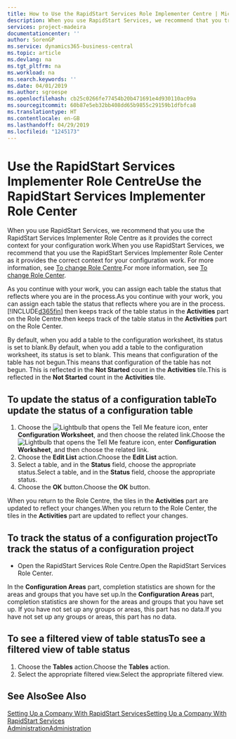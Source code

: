 ```yaml
---
title: How to Use the RapidStart Services Role Implementer Centre | Microsoft Docs
description: When you use RapidStart Services, we recommend that you track your work and use the RapidStart Services Implementer Role Centre as it provides the correct context for your configuration work.
services: project-madeira
documentationcenter: ''
author: SorenGP
ms.service: dynamics365-business-central
ms.topic: article
ms.devlang: na
ms.tgt_pltfrm: na
ms.workload: na
ms.search.keywords: ''
ms.date: 04/01/2019
ms.author: sgroespe
ms.openlocfilehash: cb25c0266fe77454b20b471691e4d930110ac09a
ms.sourcegitcommit: 60b87e5eb32bb408dd65b9855c29159b1dfbfca8
ms.translationtype: HT
ms.contentlocale: en-GB
ms.lasthandoff: 04/29/2019
ms.locfileid: "1245173"
---
```

# <a name="use-the-rapidstart-services-implementer-role-center"></a><span data-ttu-id="f66c1-103">Use the RapidStart Services Implementer Role Centre</span><span class="sxs-lookup"><span data-stu-id="f66c1-103">Use the RapidStart Services Implementer Role Center</span></span>
<span data-ttu-id="f66c1-104">When you use RapidStart Services, we recommend that you use the RapidStart Services Implementer Role Centre as it provides the correct context for your configuration work.</span><span class="sxs-lookup"><span data-stu-id="f66c1-104">When you use RapidStart Services, we recommend that you use the RapidStart Services Implementer Role Center as it provides the correct context for your configuration work.</span></span> <span data-ttu-id="f66c1-105">For more information, see [To change Role Centre](ui-change-basic-settings.md#to-change-role-center).</span><span class="sxs-lookup"><span data-stu-id="f66c1-105">For more information, see [To change Role Center](ui-change-basic-settings.md#to-change-role-center).</span></span>

<span data-ttu-id="f66c1-106">As you continue with your work, you can assign each table the status that reflects where you are in the process.</span><span class="sxs-lookup"><span data-stu-id="f66c1-106">As you continue with your work, you can assign each table the status that reflects where you are in the process.</span></span> [!INCLUDE[d365fin](includes/d365fin_md.md)] <span data-ttu-id="f66c1-107">then keeps track of the table status in the **Activities** part on the Role Centre.</span><span class="sxs-lookup"><span data-stu-id="f66c1-107">then keeps track of the table status in the **Activities** part on the Role Center.</span></span>  

<span data-ttu-id="f66c1-108">By default, when you add a table to the configuration worksheet, its status is set to blank.</span><span class="sxs-lookup"><span data-stu-id="f66c1-108">By default, when you add a table to the configuration worksheet, its status is set to blank.</span></span> <span data-ttu-id="f66c1-109">This means that configuration of the table has not begun.</span><span class="sxs-lookup"><span data-stu-id="f66c1-109">This means that configuration of the table has not begun.</span></span> <span data-ttu-id="f66c1-110">This is reflected in the **Not Started** count in the **Activities** tile.</span><span class="sxs-lookup"><span data-stu-id="f66c1-110">This is reflected in the **Not Started** count in the **Activities** tile.</span></span>  

## <a name="to-update-the-status-of-a-configuration-table"></a><span data-ttu-id="f66c1-111">To update the status of a configuration table</span><span class="sxs-lookup"><span data-stu-id="f66c1-111">To update the status of a configuration table</span></span>  
1.  <span data-ttu-id="f66c1-112">Choose the ![Lightbulb that opens the Tell Me feature](media/ui-search/search_small.png "Tell me what you want to do") icon, enter **Configuration Worksheet**, and then choose the related link.</span><span class="sxs-lookup"><span data-stu-id="f66c1-112">Choose the ![Lightbulb that opens the Tell Me feature](media/ui-search/search_small.png "Tell me what you want to do") icon, enter **Configuration Worksheet**, and then choose the related link.</span></span>  
2.  <span data-ttu-id="f66c1-113">Choose the **Edit List** action.</span><span class="sxs-lookup"><span data-stu-id="f66c1-113">Choose the **Edit List** action.</span></span>  
3.  <span data-ttu-id="f66c1-114">Select a table, and in the **Status** field, choose the appropriate status.</span><span class="sxs-lookup"><span data-stu-id="f66c1-114">Select a table, and in the **Status** field, choose the appropriate status.</span></span>  
4.  <span data-ttu-id="f66c1-115">Choose the **OK** button.</span><span class="sxs-lookup"><span data-stu-id="f66c1-115">Choose the **OK** button.</span></span>  

<span data-ttu-id="f66c1-116">When you return to the Role Centre, the tiles in the **Activities** part are updated to reflect your changes.</span><span class="sxs-lookup"><span data-stu-id="f66c1-116">When you return to the Role Center, the tiles in the **Activities** part are updated to reflect your changes.</span></span>  

## <a name="to-track-the-status-of-a-configuration-project"></a><span data-ttu-id="f66c1-117">To track the status of a configuration project</span><span class="sxs-lookup"><span data-stu-id="f66c1-117">To track the status of a configuration project</span></span>  
- <span data-ttu-id="f66c1-118">Open the RapidStart Services Role Centre.</span><span class="sxs-lookup"><span data-stu-id="f66c1-118">Open the RapidStart Services Role Center.</span></span>  

<span data-ttu-id="f66c1-119">In the **Configuration Areas** part, completion statistics are shown for the areas and groups that you have set up.</span><span class="sxs-lookup"><span data-stu-id="f66c1-119">In the **Configuration Areas** part, completion statistics are shown for the areas and groups that you have set up.</span></span> <span data-ttu-id="f66c1-120">If you have not set up any groups or areas, this part has no data.</span><span class="sxs-lookup"><span data-stu-id="f66c1-120">If you have not set up any groups or areas, this part has no data.</span></span>  

## <a name="to-see-a-filtered-view-of-table-status"></a><span data-ttu-id="f66c1-121">To see a filtered view of table status</span><span class="sxs-lookup"><span data-stu-id="f66c1-121">To see a filtered view of table status</span></span>  
1. <span data-ttu-id="f66c1-122">Choose the **Tables** action.</span><span class="sxs-lookup"><span data-stu-id="f66c1-122">Choose the **Tables** action.</span></span>  
2. <span data-ttu-id="f66c1-123">Select the appropriate filtered view.</span><span class="sxs-lookup"><span data-stu-id="f66c1-123">Select the appropriate filtered view.</span></span>  

## <a name="see-also"></a><span data-ttu-id="f66c1-124">See Also</span><span class="sxs-lookup"><span data-stu-id="f66c1-124">See Also</span></span>  
[<span data-ttu-id="f66c1-125">Setting Up a Company With RapidStart Services</span><span class="sxs-lookup"><span data-stu-id="f66c1-125">Setting Up a Company With RapidStart Services</span></span>](admin-set-up-a-company-with-rapidstart.md)  
[<span data-ttu-id="f66c1-126">Administration</span><span class="sxs-lookup"><span data-stu-id="f66c1-126">Administration</span></span>](admin-setup-and-administration.md)
